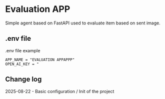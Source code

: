 # Evaluation APP
Simple agent based on FastAPI used to evaluate item based on sent image.


## .env file
.env file example
```
APP_NAME = "EVALUATION APPAPPP"
OPEN_AI_KEY = "
```


## Change log
2025-08-22 - Basic configuration / Init of the project 